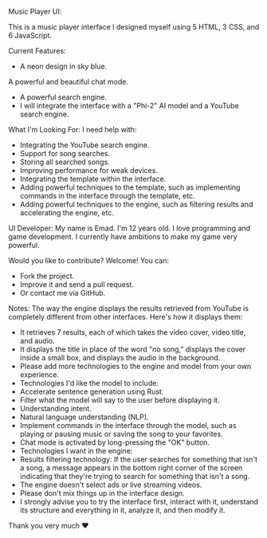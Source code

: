 Music Player UI:

This is a music player interface I designed myself using 5 HTML, 3 CSS, and 6 JavaScript.

Current Features:

- A neon design in sky blue.

A powerful and beautiful chat mode.

- A powerful search engine.
- I will integrate the interface with a "Phi-2" AI model and a YouTube search engine.

What I'm Looking For:
I need help with:

- Integrating the YouTube search engine.
- Support for song searches.
- Storing all searched songs.
- Improving performance for weak devices.
- Integrating the template within the interface.
- Adding powerful techniques to the template, such as implementing commands in the interface through the template, etc.
- Adding powerful techniques to the engine, such as filtering results and accelerating the engine, etc.

UI Developer:
My name is Emad. I'm 12 years old. I love programming and game development. I currently have ambitions to make my game very powerful.

Would you like to contribute?
Welcome! You can:

- Fork the project.
- Improve it and send a pull request.
- Or contact me via GitHub.

Notes:
The way the engine displays the results retrieved from YouTube is completely different from other interfaces. Here's how it displays them:

- It retrieves 7 results, each of which takes the video cover, video title, and audio.
- It displays the title in place of the word "no song," displays the cover inside a small box, and displays the audio in the background.
- Please add more technologies to the engine and model from your own experience.
- Technologies I'd like the model to include:
- Accelerate sentence generation using Rust.
- Filter what the model will say to the user before displaying it.
- Understanding intent.
- Natural language understanding (NLP).
- Implement commands in the interface through the model, such as playing or pausing music or saving the song to your favorites.
- Chat mode is activated by long-pressing the "OK" button.
- Technologies I want in the engine:
- Results filtering technology: If the user searches for something that isn't a song, a message appears in the bottom right corner of the screen indicating that they're trying to search for something that isn't a song.
- The engine doesn't select ads or live streaming videos.
- Please don't mix things up in the interface design.
- I strongly advise you to try the interface first, interact with it, understand its structure and everything in it, analyze it, and then modify it.

Thank you very much ❤️
